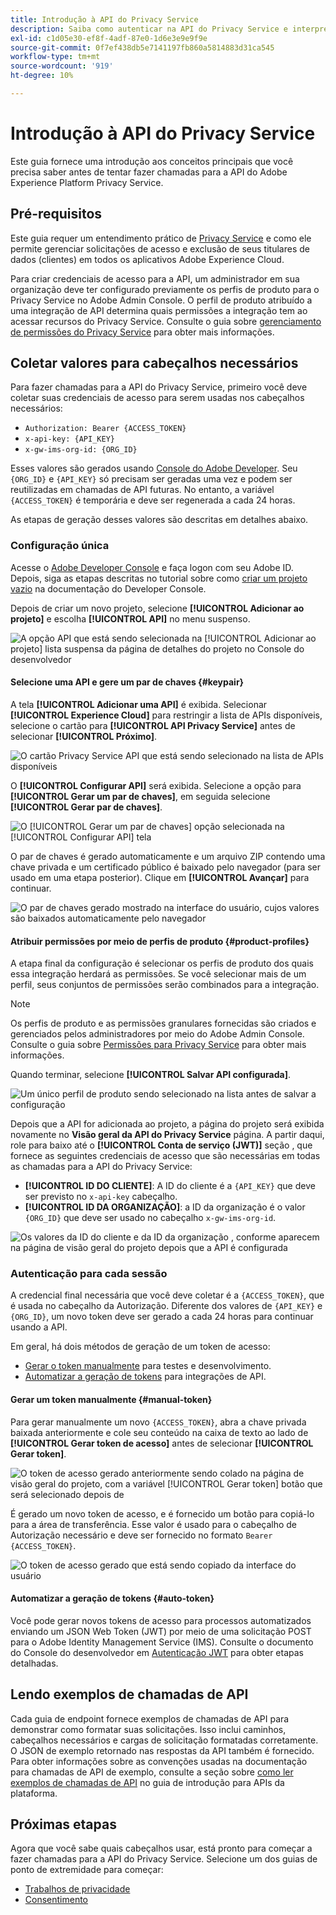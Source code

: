 ```yaml
---
title: Introdução à API do Privacy Service
description: Saiba como autenticar na API do Privacy Service e interpretar chamadas de API de exemplo na documentação.
exl-id: c1d05e30-ef8f-4adf-87e0-1d6e3e9e9f9e
source-git-commit: 0f7ef438db5e7141197fb860a5814883d31ca545
workflow-type: tm+mt
source-wordcount: '919'
ht-degree: 10%

---
```


# Introdução à API do Privacy Service

Este guia fornece uma introdução aos conceitos principais que você precisa saber antes de tentar fazer chamadas para a API do Adobe Experience Platform Privacy Service.

## Pré-requisitos

Este guia requer um entendimento prático de [Privacy Service](../home.md) e como ele permite gerenciar solicitações de acesso e exclusão de seus titulares de dados (clientes) em todos os aplicativos Adobe Experience Cloud.

Para criar credenciais de acesso para a API, um administrador em sua organização deve ter configurado previamente os perfis de produto para o Privacy Service no Adobe Admin Console. O perfil de produto atribuído a uma integração de API determina quais permissões a integração tem ao acessar recursos do Privacy Service. Consulte o guia sobre [gerenciamento de permissões do Privacy Service](../permissions.md) para obter mais informações.

## Coletar valores para cabeçalhos necessários

Para fazer chamadas para a API do Privacy Service, primeiro você deve coletar suas credenciais de acesso para serem usadas nos cabeçalhos necessários:

* `Authorization: Bearer {ACCESS_TOKEN}`
* `x-api-key: {API_KEY}`
* `x-gw-ims-org-id: {ORG_ID}`

Esses valores são gerados usando [Console do Adobe Developer](https://developer.adobe.com/console). Seu `{ORG_ID}` e `{API_KEY}` só precisam ser geradas uma vez e podem ser reutilizadas em chamadas de API futuras. No entanto, a variável `{ACCESS_TOKEN}` é temporária e deve ser regenerada a cada 24 horas.

As etapas de geração desses valores são descritas em detalhes abaixo.

### Configuração única

Acesse o [Adobe Developer Console](https://developer.adobe.com/console) e faça logon com seu Adobe ID. Depois, siga as etapas descritas no tutorial sobre como [criar um projeto vazio](https://developer.adobe.com/developer-console/docs/guides/projects/projects-empty/) na documentação do Developer Console.

Depois de criar um novo projeto, selecione **[!UICONTROL Adicionar ao projeto]** e escolha **[!UICONTROL API]** no menu suspenso.

![A opção API que está sendo selecionada na [!UICONTROL Adicionar ao projeto] lista suspensa da página de detalhes do projeto no Console do desenvolvedor](../images/api/getting-started/add-api-button.png)

#### Selecione uma API e gere um par de chaves {#keypair}

A tela **[!UICONTROL Adicionar uma API]** é exibida. Selecionar **[!UICONTROL Experience Cloud]** para restringir a lista de APIs disponíveis, selecione o cartão para **[!UICONTROL API Privacy Service]** antes de selecionar **[!UICONTROL Próximo]**.

![O cartão Privacy Service API que está sendo selecionado na lista de APIs disponíveis](../images/api/getting-started/add-privacy-service-api.png)

O **[!UICONTROL Configurar API]** será exibida. Selecione a opção para **[!UICONTROL Gerar um par de chaves]**, em seguida selecione **[!UICONTROL Gerar par de chaves]**.

![O [!UICONTROL Gerar um par de chaves] opção selecionada na [!UICONTROL Configurar API] tela](../images/api/getting-started/generate-key-pair.png)

O par de chaves é gerado automaticamente e um arquivo ZIP contendo uma chave privada e um certificado público é baixado pelo navegador (para ser usado em uma etapa posterior). Clique em **[!UICONTROL Avançar]** para continuar.

![O par de chaves gerado mostrado na interface do usuário, cujos valores são baixados automaticamente pelo navegador](../images/api/getting-started/key-pair-generated.png)

#### Atribuir permissões por meio de perfis de produto {#product-profiles}

A etapa final da configuração é selecionar os perfis de produto dos quais essa integração herdará as permissões. Se você selecionar mais de um perfil, seus conjuntos de permissões serão combinados para a integração.

>[!NOTE]
>
>Os perfis de produto e as permissões granulares fornecidas são criados e gerenciados pelos administradores por meio do Adobe Admin Console. Consulte o guia sobre [Permissões para Privacy Service](../permissions.md) para obter mais informações.

Quando terminar, selecione **[!UICONTROL Salvar API configurada]**.

![Um único perfil de produto sendo selecionado na lista antes de salvar a configuração](../images/api/getting-started/select-product-profiles.png)

Depois que a API for adicionada ao projeto, a página do projeto será exibida novamente no **Visão geral da API do Privacy Service** página. A partir daqui, role para baixo até o **[!UICONTROL Conta de serviço (JWT)]** seção , que fornece as seguintes credenciais de acesso que são necessárias em todas as chamadas para a API do Privacy Service:

* **[!UICONTROL ID DO CLIENTE]**: A ID do cliente é a `{API_KEY}` que deve ser previsto no `x-api-key` cabeçalho.
* **[!UICONTROL ID DA ORGANIZAÇÃO]**: a ID da organização é o valor `{ORG_ID}` que deve ser usado no cabeçalho `x-gw-ims-org-id`.

![Os valores da ID do cliente e da ID da organização , conforme aparecem na página de visão geral do projeto depois que a API é configurada](../images/api/getting-started/jwt-credentials.png)

### Autenticação para cada sessão

A credencial final necessária que você deve coletar é a `{ACCESS_TOKEN}`, que é usada no cabeçalho da Autorização. Diferente dos valores de `{API_KEY}` e `{ORG_ID}`, um novo token deve ser gerado a cada 24 horas para continuar usando a API.

Em geral, há dois métodos de geração de um token de acesso:

* [Gerar o token manualmente](#manual-token) para testes e desenvolvimento.
* [Automatizar a geração de tokens](#auto-token) para integrações de API.

#### Gerar um token manualmente {#manual-token}

Para gerar manualmente um novo `{ACCESS_TOKEN}`, abra a chave privada baixada anteriormente e cole seu conteúdo na caixa de texto ao lado de **[!UICONTROL Gerar token de acesso]** antes de selecionar **[!UICONTROL Gerar token]**.

![O token de acesso gerado anteriormente sendo colado na página de visão geral do projeto, com a variável [!UICONTROL Gerar token] botão que será selecionado depois de](../images/api/getting-started/paste-private-key.png)

É gerado um novo token de acesso, e é fornecido um botão para copiá-lo para a área de transferência. Esse valor é usado para o cabeçalho de Autorização necessário e deve ser fornecido no formato `Bearer {ACCESS_TOKEN}`.

![O token de acesso gerado que está sendo copiado da interface do usuário](../images/api/getting-started/generated-access-token.png)

#### Automatizar a geração de tokens {#auto-token}

Você pode gerar novos tokens de acesso para processos automatizados enviando um JSON Web Token (JWT) por meio de uma solicitação POST para o Adobe Identity Management Service (IMS). Consulte o documento do Console do desenvolvedor em [Autenticação JWT](https://developer.adobe.com/developer-console/docs/guides/authentication/JWT/) para obter etapas detalhadas.

## Lendo exemplos de chamadas de API

Cada guia de endpoint fornece exemplos de chamadas de API para demonstrar como formatar suas solicitações. Isso inclui caminhos, cabeçalhos necessários e cargas de solicitação formatadas corretamente. O JSON de exemplo retornado nas respostas da API também é fornecido. Para obter informações sobre as convenções usadas na documentação para chamadas de API de exemplo, consulte a seção sobre [como ler exemplos de chamadas de API](../../landing/api-guide.md#sample-api) no guia de introdução para APIs da plataforma.

## Próximas etapas

Agora que você sabe quais cabeçalhos usar, está pronto para começar a fazer chamadas para a API do Privacy Service. Selecione um dos guias de ponto de extremidade para começar:

* [Trabalhos de privacidade](./privacy-jobs.md)
* [Consentimento](./consent.md)
